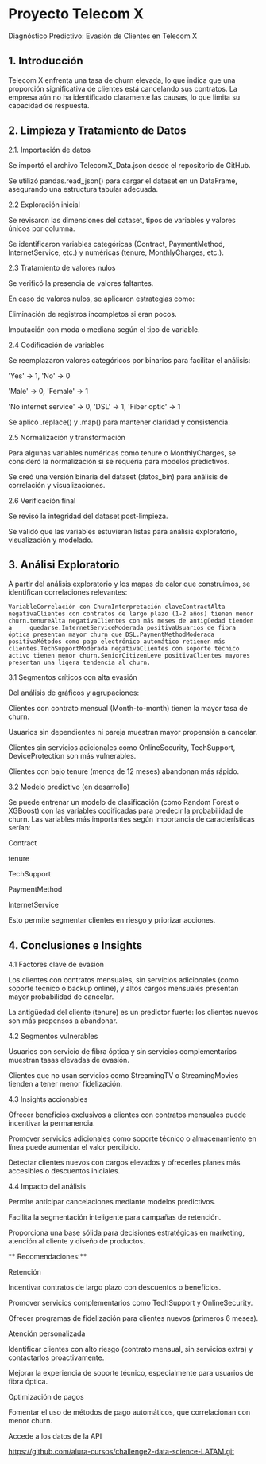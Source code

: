 # Proyecto Telecom X 

Diagnóstico Predictivo: Evasión de Clientes en Telecom X

## 1. Introducción

Telecom X enfrenta una tasa de churn elevada, lo que indica que una proporción significativa de clientes está cancelando sus contratos. La empresa aún no ha identificado claramente las causas, lo que limita su capacidad de respuesta.



## 2. Limpieza y Tratamiento de Datos

2.1. Importación de datos

  Se importó el archivo TelecomX_Data.json desde el repositorio de GitHub.

  Se utilizó pandas.read_json() para cargar el dataset en un DataFrame, asegurando una estructura tabular adecuada.

2.2 Exploración inicial

  Se revisaron las dimensiones del dataset, tipos de variables y valores únicos por columna.

  Se identificaron variables categóricas (Contract, PaymentMethod, InternetService, etc.) y numéricas (tenure, MonthlyCharges, etc.).

2.3 Tratamiento de valores nulos

  Se verificó la presencia de valores faltantes.

  En caso de valores nulos, se aplicaron estrategias como:

  Eliminación de registros incompletos si eran pocos.

  Imputación con moda o mediana según el tipo de variable.

2.4 Codificación de variables

  Se reemplazaron valores categóricos por binarios para facilitar el análisis:

  'Yes' → 1, 'No' → 0

  'Male' → 0, 'Female' → 1

  'No internet service' → 0, 'DSL' → 1, 'Fiber optic' → 1

  Se aplicó .replace() y .map() para mantener claridad y consistencia.

2.5 Normalización y transformación

  Para algunas variables numéricas como tenure o MonthlyCharges, se consideró la normalización si se requería para modelos predictivos.

  Se creó una versión binaria del dataset (datos_bin) para análisis de correlación y visualizaciones.

2.6 Verificación final

  Se revisó la integridad del dataset post-limpieza.

  Se validó que las variables estuvieran listas para análisis exploratorio, visualización y modelado.

## 3. Análisi Exploratorio

A partir del análisis exploratorio y los mapas de calor que construimos, se identifican correlaciones relevantes:

    VariableCorrelación con ChurnInterpretación claveContractAlta negativaClientes con contratos de largo plazo (1-2 años) tienen menor churn.tenureAlta negativaClientes con más meses de antigüedad tienden a     quedarse.InternetServiceModerada positivaUsuarios de fibra óptica presentan mayor churn que DSL.PaymentMethodModerada positivaMétodos como pago electrónico automático retienen más clientes.TechSupportModerada negativaClientes con soporte técnico activo tienen menor churn.SeniorCitizenLeve positivaClientes mayores presentan una ligera tendencia al churn.

3.1 Segmentos críticos con alta evasión

  Del análisis de gráficos y agrupaciones:

  Clientes con contrato mensual (Month-to-month) tienen la mayor tasa de churn.

  Usuarios sin dependientes ni pareja muestran mayor propensión a cancelar.

  Clientes sin servicios adicionales como OnlineSecurity, TechSupport, DeviceProtection son más vulnerables.

  Clientes con bajo tenure (menos de 12 meses) abandonan más rápido.

3.2 Modelo predictivo (en desarrollo)

  Se puede entrenar un modelo de clasificación (como Random Forest o XGBoost) con las variables codificadas para predecir la probabilidad de churn. Las variables más importantes según importancia de características serían:

  Contract

  tenure

  TechSupport

  PaymentMethod

  InternetService

  Esto permite segmentar clientes en riesgo y priorizar acciones.

## 4. Conclusiones e Insights

4.1 Factores clave de evasión

  Los clientes con contratos mensuales, sin servicios adicionales (como soporte técnico o backup online), y altos cargos mensuales presentan mayor probabilidad de cancelar.

  La antigüedad del cliente (tenure) es un predictor fuerte: los clientes nuevos son más propensos a abandonar.

4.2 Segmentos vulnerables

  Usuarios con servicio de fibra óptica y sin servicios complementarios muestran tasas elevadas de evasión.

  Clientes que no usan servicios como StreamingTV o StreamingMovies tienden a tener menor fidelización.

4.3 Insights accionables

  Ofrecer beneficios exclusivos a clientes con contratos mensuales puede incentivar la permanencia.

  Promover servicios adicionales como soporte técnico o almacenamiento en línea puede aumentar el valor percibido.

  Detectar clientes nuevos con cargos elevados y ofrecerles planes más accesibles o descuentos iniciales.

4.4 Impacto del análisis

  Permite anticipar cancelaciones mediante modelos predictivos.

  Facilita la segmentación inteligente para campañas de retención.

  Proporciona una base sólida para decisiones estratégicas en marketing, atención al cliente y diseño de productos.

** Recomendaciones:**

  Retención

  Incentivar contratos de largo plazo con descuentos o beneficios.

  Promover servicios complementarios como TechSupport y OnlineSecurity.

  Ofrecer programas de fidelización para clientes nuevos (primeros 6 meses).

  Atención personalizada

  Identificar clientes con alto riesgo (contrato mensual, sin servicios extra) y contactarlos proactivamente.

  Mejorar la experiencia de soporte técnico, especialmente para usuarios de fibra óptica.

  Optimización de pagos

  Fomentar el uso de métodos de pago automáticos, que correlacionan con menor churn.


Accede a los datos de la API
  
https://github.com/alura-cursos/challenge2-data-science-LATAM.git
